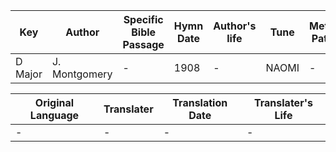 Key | Author   | Specific Bible Passage     |Hymn Date |Author's life |Tune |Metrical Pattern   |Composer/Source
-- | --------- | ---------------------------|----------|--------------|-----|-------------------|-------------  
D Major |J. Montgomery |- |1908 |- |NAOMI |- |Hans G. Nargeli

Original Language | Translater | Translation Date   | Translater's Life  
----------------- | --------- | --------------------|-------------     
\- |- |- |-
